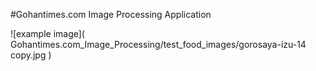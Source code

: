 #Gohantimes.com Image Processing Application

![example image](
        Gohantimes.com_Image_Processing/test_food_images/gorosaya-izu-14 copy.jpg
        )
